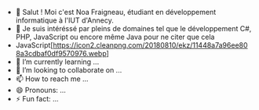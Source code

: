 - 👋 Salut ! Moi c'est Noa Fraigneau, étudiant en développement informatique à l'IUT d'Annecy.
- 👀 Je suis intéréssé par pleins de domaines tel que le développement C#, PHP, JavaScript ou encore même Java pour ne citer que cela
- JavaScript[https://icon2.cleanpng.com/20180810/ekz/11448a7a96ee808a3cdbaf0df9570976.webp]
- 🌱 I’m currently learning ...
- 💞️ I’m looking to collaborate on ...
- 📫 How to reach me ...
- 😄 Pronouns: ...
- ⚡ Fun fact: ...

<!---
Noa-Frai/Noa-Frai is a ✨ special ✨ repository because its `README.md` (this file) appears on your GitHub profile.
You can click the Preview link to take a look at your changes.
--->
